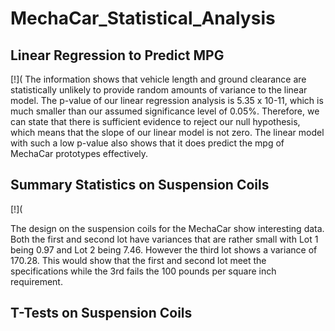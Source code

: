 # MechaCar_Statistical_Analysis

## Linear Regression to Predict MPG

[!](
The information shows that vehicle length and ground clearance are statistically unlikely to provide random amounts of variance to the linear model. The p-value of our linear regression analysis is 5.35 x 10-11, which is much smaller than our assumed significance level of 0.05%. Therefore, we can state that there is sufficient evidence to reject our null hypothesis, which means that the slope of our linear model is not zero. The linear model with such a low p-value also shows that it does predict the mpg of MechaCar prototypes effectively.

## Summary Statistics on Suspension Coils

[!](

The design on the suspension coils for the MechaCar show interesting data. Both the first and second lot have variances that are rather small with Lot 1 being 0.97 and Lot 2 being 7.46. However the third lot shows a variance of 170.28. This would show that the first and second lot meet the specifications while the 3rd fails the 100 pounds per square inch requirement.

## T-Tests on Suspension Coils